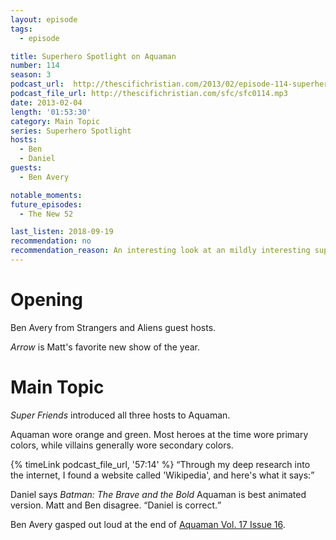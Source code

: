 ```yaml
---
layout: episode
tags:
  - episode

title: Superhero Spotlight on Aquaman
number: 114
season: 3
podcast_url:  http://thescifichristian.com/2013/02/episode-114-superhero-spotlight-on-aquaman/
podcast_file_url: http://thescifichristian.com/sfc/sfc0114.mp3
date: 2013-02-04
length: '01:53:30'
category: Main Topic
series: Superhero Spotlight
hosts:
  - Ben
  - Daniel
guests:
  - Ben Avery

notable_moments:
future_episodes:
  - The New 52

last_listen: 2018-09-19
recommendation: no
recommendation_reason: An interesting look at an mildly interesting superhero, but very long.
---
```

# Opening
Ben Avery from Strangers and Aliens guest hosts. 

<i class="work-title">Arrow</i> is Matt's favorite new show of the year.



# Main Topic
<i class="work-title">Super Friends</i> introduced all three hosts to Aquaman.

Aquaman wore orange and green. Most heroes at the time wore primary colors, while villains generally wore secondary colors.

<div class="quote">
  {% timeLink podcast_file_url, '57:14' %}
  <q class="matt">Through my deep research into the internet, I found a website called 'Wikipedia', and here's what it says:</q>
</div>

Daniel says <i class="work-title">Batman: The Brave and the Bold</i> Aquaman is best animated version. Matt and Ben disagree. <q class="archivist inline">Daniel is correct.</q>

Ben Avery gasped out loud at the end of <a href=" http://dc.wikia.com/wiki/Aquaman_Vol_7_16">Aquaman Vol. 17 Issue 16</a>.